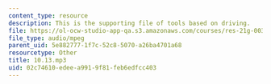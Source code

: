 ```yaml
---
content_type: resource
description: This is the supporting file of tools based on driving.
file: https://ol-ocw-studio-app-qa.s3.amazonaws.com/courses/res-21g-003-learning-chinese-a-foundation-course-in-mandarin-spring-2011/02c74610edeea9919f81feb6edfcc403_10.13.mp3
file_type: audio/mpeg
parent_uid: 5e882777-1f7c-52c8-5070-a26ba4701a68
resourcetype: Other
title: 10.13.mp3
uid: 02c74610-edee-a991-9f81-feb6edfcc403
---
```

